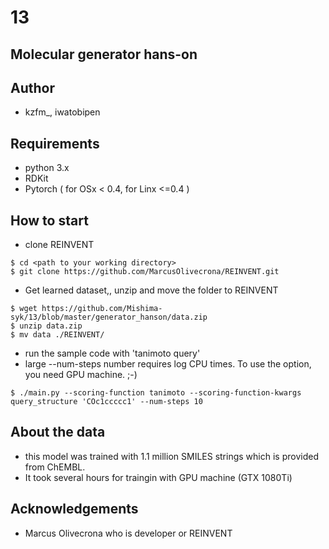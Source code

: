 # 13

## Molecular generator hans-on

## Author
- kzfm_, iwatobipen

## Requirements

- python 3.x
- RDKit
- Pytorch ( for OSx < 0.4, for Linx <=0.4 )

## How to start

- clone REINVENT
```
$ cd <path to your working directory>
$ git clone https://github.com/MarcusOlivecrona/REINVENT.git
```
- Get learned dataset,, unzip and move the folder to REINVENT
```
$ wget https://github.com/Mishima-syk/13/blob/master/generator_hanson/data.zip 
$ unzip data.zip
$ mv data ./REINVENT/
```
- run the sample code with 'tanimoto query'
- large --num-steps number requires log CPU times. To use the option, you need GPU machine. ;-)
```
$ ./main.py --scoring-function tanimoto --scoring-function-kwargs query_structure 'COc1ccccc1' --num-steps 10
```

## About the data
- this model was trained with 1.1 million SMILES strings which is provided from ChEMBL.
- It took several hours for traingin with GPU machine (GTX 1080Ti)

## Acknowledgements
- Marcus Olivecrona who is developer or REINVENT


